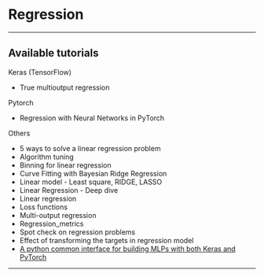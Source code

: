 # Regression
***

## Available tutorials
Keras (TensorFlow)
- True multioutput regression

Pytorch
- Regression with Neural Networks in PyTorch

Others
- 5 ways to solve a linear regression problem
- Algorithm tuning
- Binning for linear regression
- Curve Fitting with Bayesian Ridge Regression
- Linear model - Least square, RIDGE, LASSO
- Linear Regression - Deep dive
- Linear regression
- Loss functions
- Multi-output regression
- Regression_metrics
- Spot check on regression problems
- Effect of transforming the targets in regression model
- [A python common interface for building MLPs with both Keras and PyTorch](https://github.com/kyaiooiayk/pyKPT)
***